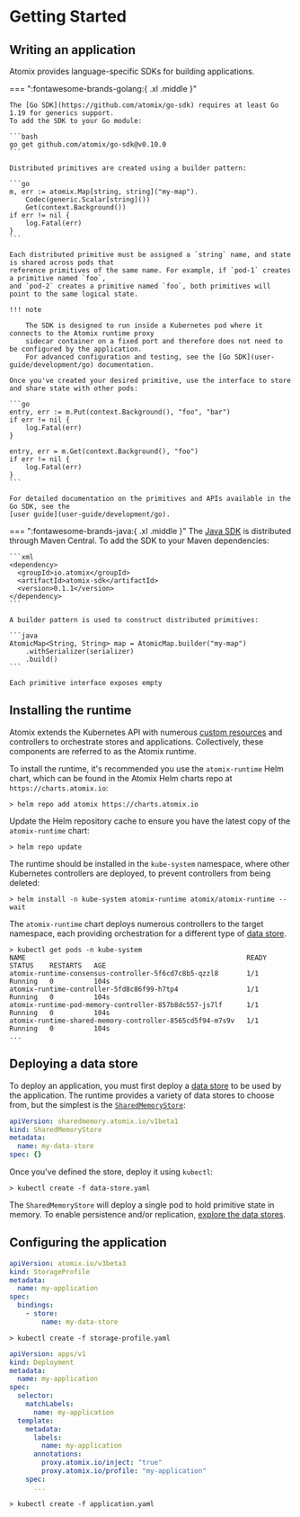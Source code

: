 # Getting Started

## Writing an application

Atomix provides language-specific SDKs for building applications.

=== ":fontawesome-brands-golang:{ .xl .middle }"

    The [Go SDK](https://github.com/atomix/go-sdk) requires at least Go 1.19 for generics support.
    To add the SDK to your Go module:

    ```bash
    go get github.com/atomix/go-sdk@v0.10.0
    ```

    Distributed primitives are created using a builder pattern:

    ```go
    m, err := atomix.Map[string, string]("my-map").
        Codec(generic.Scalar[string]())
        Get(context.Background())
    if err != nil {
        log.Fatal(err)
    }
    ```

    Each distributed primitive must be assigned a `string` name, and state is shared across pods that
    reference primitives of the same name. For example, if `pod-1` creates a primitive named `foo`,
    and `pod-2` creates a primitive named `foo`, both primitives will point to the same logical state.

    !!! note
        
        The SDK is designed to run inside a Kubernetes pod where it connects to the Atomix runtime proxy 
        sidecar container on a fixed port and therefore does not need to be configured by the application.
        For advanced configuration and testing, see the [Go SDK](user-guide/development/go) documentation.

    Once you've created your desired primitive, use the interface to store and share state with other pods:

    ```go
    entry, err := m.Put(context.Background(), "foo", "bar")
    if err != nil {
        log.Fatal(err)
    }

    entry, err = m.Get(context.Background(), "foo")
    if err != nil {
        log.Fatal(err)
    }
    ```

    For detailed documentation on the primitives and APIs available in the Go SDK, see the
    [user guide](user-guide/development/go).

=== ":fontawesome-brands-java:{ .xl .middle }"
    The [Java SDK](https://github.com/atomix/java-sdk) is distributed through Maven Central.
    To add the SDK to your Maven dependencies:

    ```xml
    <dependency>
      <groupId>io.atomix</groupId>
      <artifactId>atomix-sdk</artifactId>
      <version>0.1.1</version>
    </dependency>
    ```

    A builder pattern is used to construct distributed primitives:

    ```java
    AtomicMap<String, String> map = AtomicMap.builder("my-map")
        .withSerializer(serializer)
        .build()
    ```

    Each primitive interface exposes empty

## Installing the runtime

Atomix extends the Kubernetes API with numerous [custom resources](https://kubernetes.io/docs/concepts/extend-kubernetes/api-extension/custom-resources/) 
and controllers to orchestrate stores and applications. Collectively, these components are referred to as the
Atomix runtime.

To install the runtime, it's recommended you use the `atomix-runtime` Helm chart, which can be found in the
Atomix Helm charts repo at `https://charts.atomix.io`:

```shell
> helm repo add atomix https://charts.atomix.io
```

Update the Helm repository cache to ensure you have the latest copy of the `atomix-runtime` chart:

```shell
> helm repo update
```

The runtime should be installed in the `kube-system` namespace, where other Kubernetes controllers are deployed,
to prevent controllers from being deleted:

```shell
> helm install -n kube-system atomix-runtime atomix/atomix-runtime --wait
```

The `atomix-runtime` chart deploys numerous controllers to the target namespace, each providing orchestration
for a different type of [data store](user-guide/deployment/data-stores/).

```shell
> kubectl get pods -n kube-system
NAME                                                       READY   STATUS    RESTARTS   AGE
atomix-runtime-consensus-controller-5f6cd7c8b5-qzzl8       1/1     Running   0          104s
atomix-runtime-controller-5fd8c86f99-h7tp4                 1/1     Running   0          104s
atomix-runtime-pod-memory-controller-857b8dc557-js7lf      1/1     Running   0          104s
atomix-runtime-shared-memory-controller-8565cd5f94-m7s9v   1/1     Running   0          104s
...
```

## Deploying a data store

To deploy an application, you must first deploy a [data store](user-guide/deployment/data-stores) to be used
by the application. The runtime provides a variety of data stores to choose from, but the simplest is the
[`SharedMemoryStore`](user-guide/deployment/data-stores/shared-memory):

```yaml title="data-store.yaml"
apiVersion: sharedmemory.atomix.io/v1beta1
kind: SharedMemoryStore
metadata:
  name: my-data-store
spec: {}
```

Once you've defined the store, deploy it using `kubectl`:

```shell
> kubectl create -f data-store.yaml
```

The `SharedMemoryStore` will deploy a single pod to hold primitive state in memory. To enable persistence and/or 
replication, [explore the data stores](user-guide/deployment/data-stores).

## Configuring the application

```yaml title="storage-profile.yaml"
apiVersion: atomix.io/v3beta3
kind: StorageProfile
metadata:
  name: my-application
spec:
  bindings:
    - store:
        name: my-data-store
```

```shell
> kubectl create -f storage-profile.yaml
```

```yaml title="application.yaml"
apiVersion: apps/v1
kind: Deployment
metadata:
  name: my-application
spec:
  selector:
    matchLabels:
      name: my-application
  template:
    metadata:
      labels:
        name: my-application
      annotations:
        proxy.atomix.io/inject: "true"
        proxy.atomix.io/profile: "my-application"
    spec:
      ...
```

```shell
> kubectl create -f application.yaml
```
